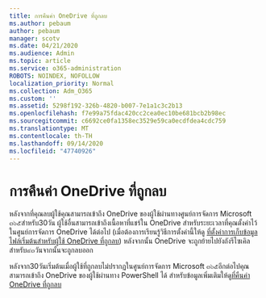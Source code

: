 ```yaml
---
title: การคืนค่า OneDrive ที่ถูกลบ
ms.author: pebaum
author: pebaum
manager: scotv
ms.date: 04/21/2020
ms.audience: Admin
ms.topic: article
ms.service: o365-administration
ROBOTS: NOINDEX, NOFOLLOW
localization_priority: Normal
ms.collection: Adm_O365
ms.custom: ''
ms.assetid: 5298f192-326b-4820-b007-7e1a1c3c2b13
ms.openlocfilehash: f7e99a75fdac420cc2cea0ec10be681bcb2b98ec
ms.sourcegitcommit: c6692ce0fa1358ec3529e59ca0ecdfdea4cdc759
ms.translationtype: MT
ms.contentlocale: th-TH
ms.lasthandoff: 09/14/2020
ms.locfileid: "47740926"
---
```

# <a name="restore-a-deleted-onedrive"></a>การคืนค่า OneDrive ที่ถูกลบ

หลังจากที่คุณลบผู้ใช้คุณสามารถเข้าถึง OneDrive ของผู้ใช้ผ่านทางศูนย์การจัดการ Microsoft ๓๖๕สำหรับ30วัน ผู้ใช้อื่นสามารถเข้าถึงเนื้อหาที่แชร์ใน OneDrive สำหรับระยะเวลาที่คุณตั้งค่าไว้ในศูนย์การจัดการ OneDrive ได้ต่อไป (เมื่อต้องการเรียนรู้วิธีการตั้งค่านี้ให้ดู [ที่ตั้งค่าการเก็บข้อมูลไฟล์เริ่มต้นสำหรับผู้ใช้ OneDrive ที่ถูกลบ](https://go.microsoft.com/fwlink/?linkid=874267)) หลังจากนั้น OneDrive จะถูกย้ายไปยังถังรีไซเคิลสำหรับ๙๓วันจากนั้นจะถูกลบออก
  
หลังจาก30วันเริ่มต้นเมื่อผู้ใช้ที่ถูกลบไม่ปรากฏในศูนย์การจัดการ Microsoft ๓๖๕อีกต่อไปคุณสามารถเข้าถึง OneDrive ของผู้ใช้ผ่านทาง PowerShell ได้ สำหรับข้อมูลเพิ่มเติมให้ดู[ที่คืนค่า OneDrive ที่ถูกลบ](https://go.microsoft.com/fwlink/?linkid=874269)
  

